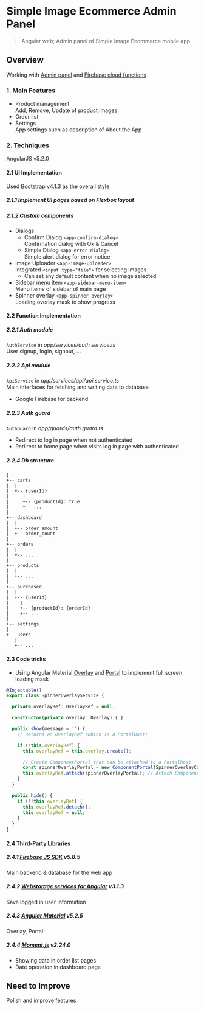 Simple Image Ecommerce Admin Panel
======

> Angular web; Admin panel of Simple Image Ecommerce mobile app

## Overview
Working with [Admin panel](https://github.com/highjump0615/SimpleImageEcommerce_Admin) and [Firebase cloud functions](https://github.com/highjump0615/SimpleImageEcommerce_Cloud)

### 1. Main Features
- Product management  
Add, Remove, Update of product images  
- Order list  
- Settings  
App settings such as description of About the App  
 
### 2. Techniques   
AngularJS v5.2.0  
#### 2.1 UI Implementation  
Used [Bootstrap](https://getbootstrap.com) v4.1.3 as the overall style
##### 2.1.1 Implement UI pages based on Flexbox layout
##### 2.1.2 Custom components  
- Dialogs  
  - Confirm Dialog ``<app-confirm-dialog>``  
  Confirmation dialog with Ok & Cancel
  - Simple Dialog ``<app-error-dialog>``  
  Simple alert dialog for error notice  
- Image Uploader ``<app-image-uploader>``  
Integrated ``<input type="file">`` for selecting images  
  - Can set any default content when no image selected  
- Sidebar menu item ``<app-sidebar-menu-item>``  
Menu items of sidebar of main page  
- Spinner overlay ``<app-spinner-overlay>``  
Loading overlay mask to show progress  
  
#### 2.2 Function Implementation
##### 2.2.1 Auth module
``AuthService`` in *app/services/auth.service.ts*  
User signup, login, signout, ...  

##### 2.2.2 Api module
``ApiService`` in *app/services/api/api.service.ts*  
Main interfaces for fetching and writing data to database  

- Google Firebase for backend  

##### 2.2.3 Auth guard
``AuthGuard`` in *app/guards/auth.guard.ts*  
- Redirect to log in page when not authenticated  
- Redirect to home page when visits log in page with authenticated  

##### 2.2.4 Db structure
```
|
+-- carts
|  |
|  +-- {userId}
|     |
|     +-- {productId}: true
|     +-- ...
|    
+-- dashboard
|  |
|  +-- order_amount
|  +-- order_count
|
+-- orders
|  |
|  +-- ...
|
+-- products
|  |
|  +-- ...
|
+-- purchased
|  |
|  +-- {userId}
|    |
|    +-- {productId}: {orderId}
|    +-- ...
|
+-- settings
|
+-- users
   |
   +-- ...
```

#### 2.3 Code tricks  
- Using Angular Material [Overlay](https://v5.material.angular.io/cdk/overlay/overview) and [Portal](https://v5.material.angular.io/cdk/portal/overview) to implement full screen loading mask  
```typescript  
@Injectable()
export class SpinnerOverlayService {

  private overlayRef: OverlayRef = null;

  constructor(private overlay: Overlay) { }

  public show(message = '') {
    // Returns an OverlayRef (which is a PortalHost)

    if (!this.overlayRef) {
      this.overlayRef = this.overlay.create();

      // Create ComponentPortal that can be attached to a PortalHost
      const spinnerOverlayPortal = new ComponentPortal(SpinnerOverlayComponent);
      this.overlayRef.attach(spinnerOverlayPortal); // Attach ComponentPortal to PortalHost
    }
  }

  public hide() {
    if (!!this.overlayRef) {
      this.overlayRef.detach();
      this.overlayRef = null;
    }
  }
}
```  

#### 2.4 Third-Party Libraries
##### 2.4.1 [Firebase JS SDK](https://github.com/firebase/firebase-js-sdk) v5.8.5  
Main backend & database for the web app

##### 2.4.2 [Webstorage services for Angular](https://github.com/dscheerens/ngx-webstorage-service) v3.1.3
Save logged in user information  

##### 2.4.3 [Angular Material](https://github.com/angular/material2) v5.2.5  
Overlay, Portal  

##### 2.4.4 [Moment.js](https://github.com/moment/moment/) v2.24.0  
- Showing data in order list pages  
- Date operation in dashboard page


## Need to Improve
Polish and improve features
